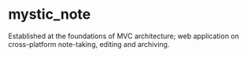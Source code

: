 # mystic_note
 Established at the foundations of MVC architecture; web application on cross-platform note-taking, editing and archiving.
